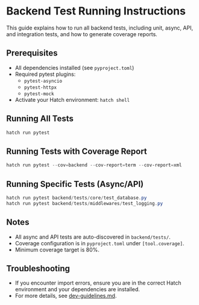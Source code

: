 # Backend Test Running Instructions

This guide explains how to run all backend tests, including unit, async, API, and integration tests, and how to generate coverage reports.

## Prerequisites
- All dependencies installed (see `pyproject.toml`)
- Required pytest plugins:
  - `pytest-asyncio`
  - `pytest-httpx`
  - `pytest-mock`
- Activate your Hatch environment: `hatch shell`

## Running All Tests
```powershell
hatch run pytest
```

## Running Tests with Coverage Report
```powershell
hatch run pytest --cov=backend --cov-report=term --cov-report=xml
```

## Running Specific Tests (Async/API)
```powershell
hatch run pytest backend/tests/core/test_database.py
hatch run pytest backend/tests/middlewares/test_logging.py
```

## Notes
- All async and API tests are auto-discovered in `backend/tests/`.
- Coverage configuration is in `pyproject.toml` under `[tool.coverage]`.
- Minimum coverage target is 80%.

## Troubleshooting
- If you encounter import errors, ensure you are in the correct Hatch environment and your dependencies are installed.
- For more details, see [dev-guidelines.md](dev-guidelines.md).
